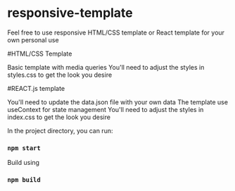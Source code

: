 # responsive-template

Feel free to use responsive HTML/CSS template or React template for your own personal use

#HTML/CSS Template

Basic template with media queries 
You'll need to adjust the styles in styles.css to get the look you desire

#REACT.js template

You'll need to update the data.json file with your own data
The template use useContext for state management
You'll need to adjust the styles in index.css to get the look you desire

In the project directory, you can run: 

### `npm start`


Build using 

### `npm build`

